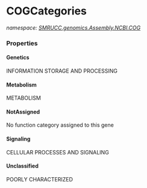 ﻿# COGCategories
_namespace: [SMRUCC.genomics.Assembly.NCBI.COG](./index.md)_






### Properties

#### Genetics
INFORMATION STORAGE AND PROCESSING
#### Metabolism
METABOLISM
#### NotAssigned
No function category assigned to this gene
#### Signaling
CELLULAR PROCESSES AND SIGNALING
#### Unclassified
POORLY CHARACTERIZED
